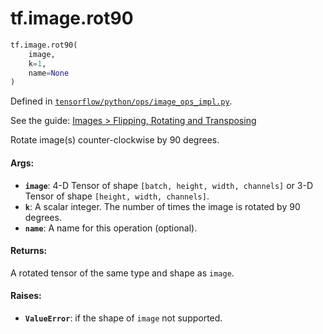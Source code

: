<div itemscope itemtype="http://developers.google.com/ReferenceObject">
<meta itemprop="name" content="tf.image.rot90" />
</div>

# tf.image.rot90

``` python
tf.image.rot90(
    image,
    k=1,
    name=None
)
```



Defined in [`tensorflow/python/ops/image_ops_impl.py`](https://www.tensorflow.org/code/tensorflow/python/ops/image_ops_impl.py).

See the guide: [Images > Flipping, Rotating and Transposing](../../../../api_guides/python/image.md#Flipping_Rotating_and_Transposing)

Rotate image(s) counter-clockwise by 90 degrees.

#### Args:

* <b>`image`</b>: 4-D Tensor of shape `[batch, height, width, channels]` or
         3-D Tensor of shape `[height, width, channels]`.
* <b>`k`</b>: A scalar integer. The number of times the image is rotated by 90 degrees.
* <b>`name`</b>: A name for this operation (optional).


#### Returns:

A rotated tensor of the same type and shape as `image`.


#### Raises:

* <b>`ValueError`</b>: if the shape of `image` not supported.